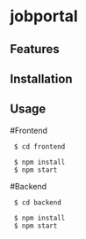 # jobportal

## Features
## Installation
## Usage
  #Frontend
  ```
   $ cd frontend
  ```
  ```
   $ npm install
   $ npm start
  ```

  #Backend
  ```
   $ cd backend
  ```
  ```
   $ npm install
   $ npm start
  ```
  
